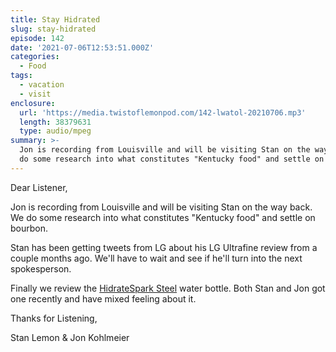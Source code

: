 ```yaml
---
title: Stay Hidrated
slug: stay-hidrated
episode: 142
date: '2021-07-06T12:53:51.000Z'
categories:
  - Food
tags:
  - vacation
  - visit
enclosure:
  url: 'https://media.twistoflemonpod.com/142-lwatol-20210706.mp3'
  length: 38379631
  type: audio/mpeg
summary: >-
  Jon is recording from Louisville and will be visiting Stan on the way back. We
  do some research into what constitutes "Kentucky food" and settle on
---
```


Dear Listener,

Jon is recording from Louisville and will be visiting Stan on the way back. We do some research into what constitutes "Kentucky food" and settle on bourbon.

Stan has been getting tweets from LG about his LG Ultrafine review from a couple months ago. We'll have to wait and see if he'll turn into the next spokesperson.

Finally we review the [HidrateSpark Steel](https://amzn.to/3hgZInc) water bottle. Both Stan and Jon got one recently and have mixed feeling about it.

Thanks for Listening,

Stan Lemon & Jon Kohlmeier
